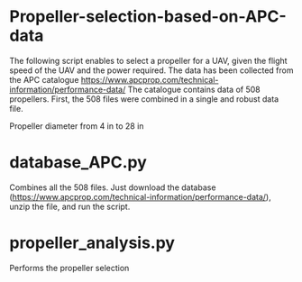 # Propeller-selection-based-on-APC-data
The following script enables to select a propeller for a UAV, given the flight speed of the UAV and the power required.
The data has been collected from the APC catalogue https://www.apcprop.com/technical-information/performance-data/
The catalogue contains data of 508 propellers. First, the 508 files were combined in a single and robust data file.

Propeller diameter from 4 in to 28 in


# database_APC.py
Combines all the 508 files. Just download the database (https://www.apcprop.com/technical-information/performance-data/), unzip the file, and run the script. 
# propeller_analysis.py
Performs the propeller selection
